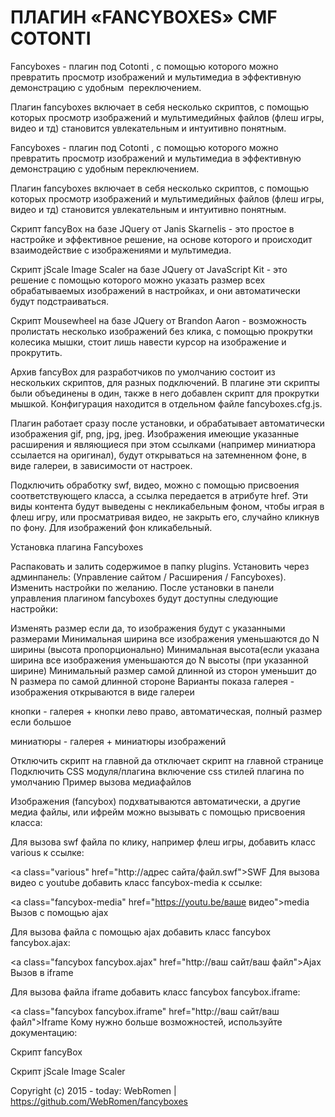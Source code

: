 # ПЛАГИН «FANCYBOXES» CMF COTONTI
<p>Fancyboxes&nbsp;- плагин под Cotonti&nbsp;, с помощью которого можно превратить просмотр изображений и мультимедиа в эффективную демонстрацию с удобным &nbsp;переключением.</p>

<p>Плагин fancyboxes включает в себя несколько скриптов, с помощью которых просмотр изображений и мультимедийных файлов (флеш игры, видео и тд) становится увлекательным и интуитивно понятным.</p>

Fancyboxes - плагин под Cotonti , с помощью которого можно превратить просмотр изображений и мультимедиа в эффективную демонстрацию с удобным  переключением.

Плагин fancyboxes включает в себя несколько скриптов, с помощью которых просмотр изображений и мультимедийных файлов (флеш игры, видео и тд) становится увлекательным и интуитивно понятным.

Скрипт fancyBox на базе JQuery от Janis Skarnelis - это простое в настройке и эффективное решение, на основе которого и происходит взаимодействие с изображениями и мультимедиа.

Скрипт jScale Image Scaler на базе JQuery от JavaScript Kit - это решение с помощью которого можно указать размер всех обрабатываемых изображений в настройках, и они автоматически будут подстраиваться.

Скрипт Mousewheel на базе JQuery от Brandon Aaron - возможность пролистать несколько изображений без клика, с помощью прокрутки колесика мышки, стоит лишь навести курсор на изображение и прокрутить.

Архив fancyBox для разработчиков по умолчанию состоит из нескольких скриптов, для разных подключений. В плагине эти скрипты были объединены в один, также в него добавлен скрипт для прокрутки мышкой. Конфигурация находится в отдельном файле fancyboxes.cfg.js.

Плагин работает сразу после установки, и обрабатывает автоматически изображения gif, png, jpg, jpeg.  Изображения имеющие указанные расширения и являющиеся при этом ссылками (например миниатюра ссылается на оригинал), будут открываться на затемненном фоне, в виде галереи, в зависимости от настроек.

Подключить обработку swf, видео, можно с помощью присвоения соответствующего класса, а ссылка передается в атрибуте href. Эти виды контента будут выведены с некликабельным фоном, чтобы играя в флеш игру, или просматривая видео, не закрыть его, случайно кликнув по фону. Для изображений фон кликабельный.

Установка плагина Fancyboxes

Распаковать и залить содержимое в папку plugins.
Установить через админпанель: (Управление сайтом / Расширения / Fancyboxes).
Изменить настройки по желанию.
После установки в панели управления плагином fancyboxes будут доступны следующие настройки:

Изменять размер	если да, то изображения будут с указанными размерами 
Минимальная ширина	все изображения уменьшаются до N ширины (высота пропорционально)
Минимальная высота(если указана ширина	все изображения уменьшаются до N высоты (при указанной ширине)
Минимальный размер самой длинной из сторон	 уменьшит до N размера по самой длинной стороне
Варианты показа	
галерея - изображения открываются в виде галереи

кнопки - галерея + кнопки лево право, автоматическая, полный размер если большое

миниатюры - галерея + миниатюры изображений

Отключить скрипт на главной	да отключает скрипт на главной странице
Подключить CSS модуля/плагина	включение css стилей плагина по умолчанию
Пример вызова медиафайлов

Изображения (fancybox) подхватываются автоматически, а другие медиа файлы, или ифрейм можно вызывать с помощью присвоения класса:

Для вызова swf файла по клику, например флеш игры, добавить класс various к ссылке:

&lt;a class="various" href="http://адрес сайта/файл.swf">SWF</a>
Для вызова видео с youtube добавить класс fancybox-media к ссылке:

&lt;a class="fancybox-media" href="https://youtu.be/ваше видео">media</a>
Вызов с помощью ajax

Для вызова файла с помощью ajax добавить класс fancybox fancybox.ajax: 

&lt;a class="fancybox fancybox.ajax" href="http://ваш сайт/ваш файл">Ajax</a>
Вызов в iframe

Для вызова файла iframe добавить класс fancybox fancybox.iframe:

&lt;a class="fancybox fancybox.iframe" href="http://ваш сайт/ваш файл">Iframe</a>
Кому нужно больше возможностей, используйте документацию:

Скрипт fancyBox

Скрипт jScale Image Scaler


Copyright (c) 2015 - today: WebRomen | https://github.com/WebRomen/fancyboxes
